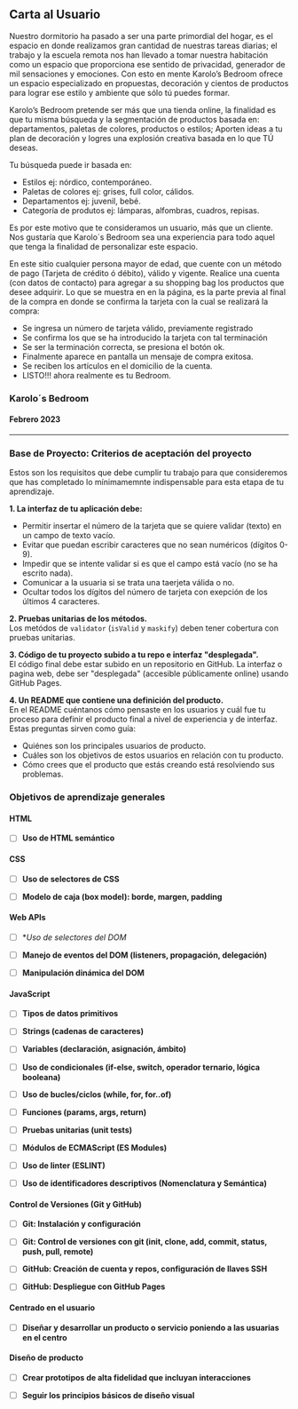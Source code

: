 ## Carta al Usuario

Nuestro dormitorio ha pasado a ser una parte primordial del hogar, es el espacio en donde realizamos gran cantidad de nuestras tareas diarias; el trabajo y la escuela remota nos han llevado a tomar nuestra habitación como un espacio que proporciona ese sentido de privacidad, generador de mil sensaciones y emociones. Con esto en mente Karolo’s Bedroom ofrece un espacio especializado en propuestas, decoración y cientos de productos para lograr ese estilo y ambiente que sólo tú puedes formar.

Karolo’s Bedroom pretende ser más que una tienda online, la finalidad es que tu misma búsqueda y la segmentación de productos basada en: departamentos, paletas de colores, productos o estilos; Aporten ideas a tu plan  de decoración y logres una explosión creativa basada en lo que TÚ deseas.

Tu búsqueda puede ir basada en: 

* Estilos
ej: nórdico, contemporáneo.
* Paletas de colores 
ej: grises, full color, cálidos.
* Departamentos
ej: juvenil, bebé.
* Categoría de produtos
ej: lámparas, alfombras, cuadros, repisas.

Es por este motivo que te consideramos un usuario, más que un cliente. Nos gustaría que Karolo´s Bedroom sea una experiencia para todo aquel que tenga la finalidad de personalizar este espacio.

En este sitio cualquier persona mayor de edad, que cuente con un método de pago (Tarjeta de crédito ó débito), válido y vigente. Realice una cuenta (con datos de contacto) para agregar a su shopping bag los productos que desee adquirir. Lo que se muestra en en la página, es la parte previa al final de la compra en donde se confirma la tarjeta con la cual se realizará la compra:  

* Se ingresa un número de tarjeta válido, previamente registrado
* Se confirma los que se ha introducido la tarjeta con tal terminación
* Se ser la terminación correcta, se presiona el botón ok.
* Finalmente aparece en pantalla un mensaje de compra exitosa.
* Se reciben los artículos en el domicilio de la cuenta.
* LISTO!!! ahora realmente es tu Bedroom.

### Karolo´s Bedroom 
#### Febrero 2023

***


### Base de Proyecto: Criterios de aceptación del proyecto

Estos son los requisitos que debe cumplir tu trabajo para que consideremos que has completado lo mínimamemnte indispensable para esta etapa de tu aprendizaje.

**1. La interfaz de tu aplicación debe:**

* Permitir insertar el número de la tarjeta que se quiere validar (texto) en un campo de texto vacío. 
* Evitar que puedan escribir caracteres que no sean numéricos (dígitos 0-9).  
* Impedir que se intente validar si es que el campo está vacío (no se ha escrito nada).  
* Comunicar a la usuaria si se trata una taerjeta válida o no.  
* Ocultar todos los dígitos del número de tarjeta con exepción de los últimos
  4 caracteres.  

**2. Pruebas unitarias de los métodos.**  
Los metódos de `validator` (`isValid` y `maskify`) deben tener cobertura con
pruebas unitarias.

**3. Código de tu proyecto subido a tu repo e interfaz "desplegada".**  
El código final debe estar subido en un repositorio en GitHub. La interfaz o
pagina web, debe ser "desplegada" (accesible públicamente online) usando
GitHub Pages.
  
**4. Un README que contiene una definición del producto.**  
En el README cuéntanos cómo pensaste en los usuarios y cuál fue tu proceso
para definir el producto final a nivel de experiencia y de interfaz.  
Estas preguntas sirven como guía:

* Quiénes son los principales usuarios de producto.
* Cuáles son los objetivos de estos usuarios en relación con tu producto.
* Cómo crees que el producto que estás creando está resolviendo sus problemas.


### Objetivos de aprendizaje generales

#### HTML

- [ ] **Uso de HTML semántico**


#### CSS

- [ ] **Uso de selectores de CSS**

- [ ] **Modelo de caja (box model): borde, margen, padding**


#### Web APIs

- [ ] **Uso de selectores del DOM*

- [ ] **Manejo de eventos del DOM (listeners, propagación, delegación)**

- [ ] **Manipulación dinámica del DOM**


#### JavaScript

- [ ] **Tipos de datos primitivos**

- [ ] **Strings (cadenas de caracteres)**

- [ ] **Variables (declaración, asignación, ámbito)**

- [ ] **Uso de condicionales (if-else, switch, operador ternario, lógica booleana)**

- [ ] **Uso de bucles/ciclos (while, for, for..of)**

- [ ] **Funciones (params, args, return)**

- [ ] **Pruebas unitarias (unit tests)**

- [ ] **Módulos de ECMAScript (ES Modules)**

- [ ] **Uso de linter (ESLINT)**

- [ ] **Uso de identificadores descriptivos (Nomenclatura y Semántica)**


#### Control de Versiones (Git y GitHub)

- [ ] **Git: Instalación y configuración**

- [ ] **Git: Control de versiones con git (init, clone, add, commit, status, push, pull, remote)**

- [ ] **GitHub: Creación de cuenta y repos, configuración de llaves SSH**

- [ ] **GitHub: Despliegue con GitHub Pages**


#### Centrado en el usuario

- [ ] **Diseñar y desarrollar un producto o servicio poniendo a las usuarias en el centro**


#### Diseño de producto

- [ ] **Crear prototipos de alta fidelidad que incluyan interacciones**

- [ ] **Seguir los principios básicos de diseño visual**

